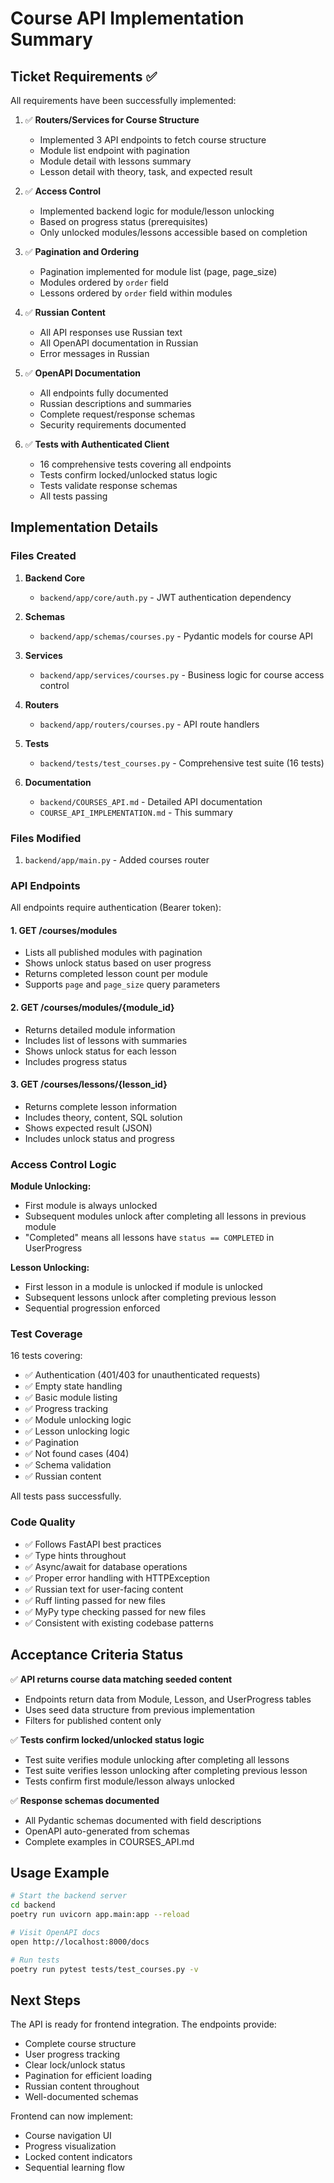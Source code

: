 # Course API Implementation Summary

## Ticket Requirements ✅

All requirements have been successfully implemented:

1. ✅ **Routers/Services for Course Structure**
   - Implemented 3 API endpoints to fetch course structure
   - Module list endpoint with pagination
   - Module detail with lessons summary
   - Lesson detail with theory, task, and expected result

2. ✅ **Access Control**
   - Implemented backend logic for module/lesson unlocking
   - Based on progress status (prerequisites)
   - Only unlocked modules/lessons accessible based on completion

3. ✅ **Pagination and Ordering**
   - Pagination implemented for module list (page, page_size)
   - Modules ordered by `order` field
   - Lessons ordered by `order` field within modules

4. ✅ **Russian Content**
   - All API responses use Russian text
   - All OpenAPI documentation in Russian
   - Error messages in Russian

5. ✅ **OpenAPI Documentation**
   - All endpoints fully documented
   - Russian descriptions and summaries
   - Complete request/response schemas
   - Security requirements documented

6. ✅ **Tests with Authenticated Client**
   - 16 comprehensive tests covering all endpoints
   - Tests confirm locked/unlocked status logic
   - Tests validate response schemas
   - All tests passing

## Implementation Details

### Files Created

1. **Backend Core**
   - `backend/app/core/auth.py` - JWT authentication dependency

2. **Schemas**
   - `backend/app/schemas/courses.py` - Pydantic models for course API

3. **Services**
   - `backend/app/services/courses.py` - Business logic for course access control

4. **Routers**
   - `backend/app/routers/courses.py` - API route handlers

5. **Tests**
   - `backend/tests/test_courses.py` - Comprehensive test suite (16 tests)

6. **Documentation**
   - `backend/COURSES_API.md` - Detailed API documentation
   - `COURSE_API_IMPLEMENTATION.md` - This summary

### Files Modified

1. `backend/app/main.py` - Added courses router

### API Endpoints

All endpoints require authentication (Bearer token):

#### 1. GET /courses/modules
- Lists all published modules with pagination
- Shows unlock status based on user progress
- Returns completed lesson count per module
- Supports `page` and `page_size` query parameters

#### 2. GET /courses/modules/{module_id}
- Returns detailed module information
- Includes list of lessons with summaries
- Shows unlock status for each lesson
- Includes progress status

#### 3. GET /courses/lessons/{lesson_id}
- Returns complete lesson information
- Includes theory, content, SQL solution
- Shows expected result (JSON)
- Includes unlock status and progress

### Access Control Logic

**Module Unlocking:**
- First module is always unlocked
- Subsequent modules unlock after completing all lessons in previous module
- "Completed" means all lessons have `status == COMPLETED` in UserProgress

**Lesson Unlocking:**
- First lesson in a module is unlocked if module is unlocked
- Subsequent lessons unlock after completing previous lesson
- Sequential progression enforced

### Test Coverage

16 tests covering:
- ✅ Authentication (401/403 for unauthenticated requests)
- ✅ Empty state handling
- ✅ Basic module listing
- ✅ Progress tracking
- ✅ Module unlocking logic
- ✅ Lesson unlocking logic
- ✅ Pagination
- ✅ Not found cases (404)
- ✅ Schema validation
- ✅ Russian content

All tests pass successfully.

### Code Quality

- ✅ Follows FastAPI best practices
- ✅ Type hints throughout
- ✅ Async/await for database operations
- ✅ Proper error handling with HTTPException
- ✅ Russian text for user-facing content
- ✅ Ruff linting passed for new files
- ✅ MyPy type checking passed for new files
- ✅ Consistent with existing codebase patterns

## Acceptance Criteria Status

✅ **API returns course data matching seeded content**
- Endpoints return data from Module, Lesson, and UserProgress tables
- Uses seed data structure from previous implementation
- Filters for published content only

✅ **Tests confirm locked/unlocked status logic**
- Test suite verifies module unlocking after completing all lessons
- Test suite verifies lesson unlocking after completing previous lesson
- Tests confirm first module/lesson always unlocked

✅ **Response schemas documented**
- All Pydantic schemas documented with field descriptions
- OpenAPI auto-generated from schemas
- Complete examples in COURSES_API.md

## Usage Example

```bash
# Start the backend server
cd backend
poetry run uvicorn app.main:app --reload

# Visit OpenAPI docs
open http://localhost:8000/docs

# Run tests
poetry run pytest tests/test_courses.py -v
```

## Next Steps

The API is ready for frontend integration. The endpoints provide:
- Complete course structure
- User progress tracking
- Clear lock/unlock status
- Pagination for efficient loading
- Russian content throughout
- Well-documented schemas

Frontend can now implement:
- Course navigation UI
- Progress visualization
- Locked content indicators
- Sequential learning flow
